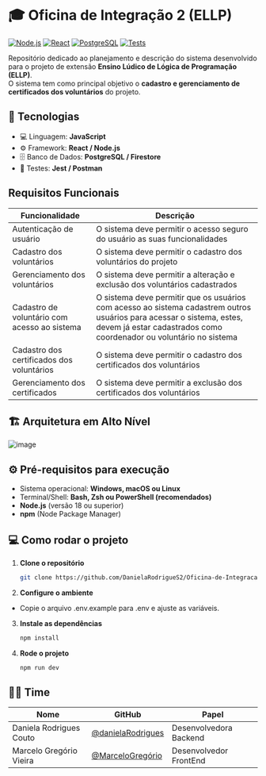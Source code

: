 # 🎓 Oficina de Integração 2 (ELLP)

[![Node.js](https://img.shields.io/badge/node-%3E%3D18.0.0-brightgreen)](https://nodejs.org/)
[![React](https://img.shields.io/badge/React-18-blue)](https://reactjs.org/)
[![PostgreSQL](https://img.shields.io/badge/PostgreSQL-15-blue)](https://www.postgresql.org/)
[![Tests](https://img.shields.io/badge/tests-passing-brightgreen)]()

Repositório dedicado ao planejamento e descrição do sistema desenvolvido para o projeto de extensão **Ensino Lúdico de Lógica de Programação (ELLP)**.  
O sistema tem como principal objetivo o **cadastro e gerenciamento de certificados dos voluntários** do projeto.



## 🚀 Tecnologias 

- 💻 Linguagem: **JavaScript**
- ⚙️ Framework: **React / Node.js**
- 🗄️ Banco de Dados: **PostgreSQL / Firestore**
- 🧪 Testes: **Jest / Postman**

## Requisitos Funcionais

| Funcionalidade            | Descrição             | 
| --------------- | -------------------------------- |
| Autenticação de usuário | O sistema deve permitir o acesso seguro do usuário as suas funcionalidades |
| Cadastro dos voluntários | O sistema deve permitir o cadastro dos voluntários do projeto |
| Gerenciamento dos voluntários | O sistema deve permitir a alteração e exclusão dos voluntários cadastrados |
| Cadastro de voluntário com acesso ao sistema | O sistema deve permitir que os usuários com acesso ao sistema cadastrem outros usuários para acessar o sistema, estes, devem já estar cadastrados como coordenador ou voluntário no sistema |
| Cadastro dos certificados dos voluntários | O sistema deve permitir o cadastro dos certificados dos voluntários |
| Gerenciamento dos certificados | O sistema deve permitir a exclusão dos certificados dos voluntários |


## 🏗️ Arquitetura em Alto Nível
![image](https://github.com/user-attachments/assets/577f65ad-e587-43e3-b314-e39427a0ebb6)


## ⚙️ Pré-requisitos para execução

- Sistema operacional: **Windows, macOS ou Linux**
- Terminal/Shell: **Bash, Zsh ou PowerShell (recomendados)**
- **Node.js** (versão 18 ou superior)
- **npm** (Node Package Manager)



## 💻 Como rodar o projeto

1. **Clone o repositório**
   ```bash
   git clone https://github.com/DanielaRodrigueS2/Oficina-de-Integracao-2-ELLP.git
   ```

2. **Configure o ambiente**

  - Copie o arquivo .env.example para .env e ajuste as variáveis.

3. **Instale as dependências**
    ```bash
    npm install
    ```

4. **Rode o projeto**
    ```bash
    npm run dev

## 🧑‍💻 Time

| Nome            | GitHub                           | Papel              |
| --------------- | -------------------------------- | ------------------ |
| Daniela Rodrigues Couto  | [@danielaRodrigues](https://github.com/DanielaRodrigueS2)   | Desenvolvedora Backend |
| Marcelo Gregório Vieira  | [@MarceloGregório](https://github.com/marcelomgv) | Desenvolvedor FrontEnd |

